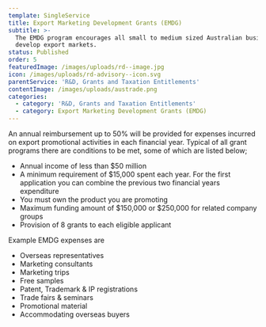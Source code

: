 ```yaml
---
template: SingleService
title: Export Marketing Development Grants (EMDG)
subtitle: >-
  The EMDG program encourages all small to medium sized Australian businesses to
  develop export markets.
status: Published
order: 5
featuredImage: /images/uploads/rd--image.jpg
icon: /images/uploads/rd-advisory--icon.svg
parentService: 'R&D, Grants and Taxation Entitlements'
contentImage: /images/uploads/austrade.png
categories:
  - category: 'R&D, Grants and Taxation Entitlements'
  - category: Export Marketing Development Grants (EMDG)
---
```


An annual reimbursement up to 50% will be provided for expenses incurred on export promotional activities in each financial year. Typical of all grant programs there are conditions to be met, some of which are listed below;

- Annual income of less than $50 million
- A minimum requirement of $15,000 spent each year. For the first application you can combine the previous two financial years expenditure
- You must own the product you are promoting
- Maximum funding amount of $150,000 or $250,000 for related company groups
- Provision of 8 grants to each eligible applicant

Example EMDG expenses are

- Overseas representatives
- Marketing consultants
- Marketing trips
- Free samples
- Patent, Trademark & IP registrations
- Trade fairs & seminars
- Promotional material
- Accommodating overseas buyers
